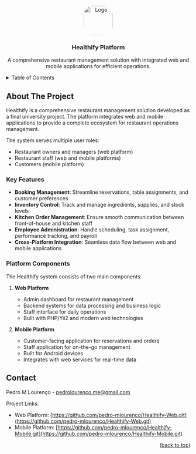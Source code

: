 <!-- PROJECT LOGO -->
<br />
<div align="center">
  <a href="https://github.com/pedro-mlourenco/Healthify">
    <img src="/tree/main/Web/images/logo.png" alt="Logo" width="80" height="80" style="border-radius: 30%">
  </a>

<h3 align="center">Healthify Platform</h3>

  <p align="center">
    A comprehensive restaurant management solution with integrated web and mobile applications for efficient operations.
  </p>
</div>

<details>
  <summary>Table of Contents</summary>
  <ol>
    <li>
      <a href="#about-the-project">About The Project</a>
      <ul>
        <li><a href="#key-features">Key Features</a></li>
        <li><a href="#platform-components">Platform Components</a></li>
      </ul>
    </li>
    <li><a href="#contact">Contact</a></li>
  </ol>
</details>

## About The Project

Healthify is a comprehensive restaurant management solution developed as a final university project. The platform integrates web and mobile applications to provide a complete ecosystem for restaurant operations management. 

The system serves multiple user roles:
- Restaurant owners and managers (web platform)
- Restaurant staff (web and mobile platforms)
- Customers (mobile platform)

### Key Features

- **Booking Management**: Streamline reservations, table assignments, and customer preferences
- **Inventory Control**: Track and manage ingredients, supplies, and stock levels
- **Kitchen Order Management**: Ensure smooth communication between front-of-house and kitchen staff
- **Employee Administration**: Handle scheduling, task assignment, performance tracking, and payroll
- **Cross-Platform Integration**: Seamless data flow between web and mobile applications

### Platform Components

The Healthify system consists of two main components:

1. **Web Platform**
   - Admin dashboard for restaurant management
   - Backend systems for data processing and business logic
   - Staff interface for daily operations
   - Built with PHP/Yii2 and modern web technologies

2. **Mobile Platform**
   - Customer-facing application for reservations and orders
   - Staff application for on-the-go management
   - Built for Android devices
   - Integrates with web services for real-time data

## Contact

Pedro M Lourenço - pedrolourenco.me@gmail.com

Project Links:
- Web Platform: [https://github.com/pedro-mlourenco/Healthify-Web.git](https://github.com/pedro-mlourenco/Healthify-Web.git)
- Mobile Platform: [https://github.com/pedro-mlourenco/Healthify-Mobile.git](https://github.com/pedro-mlourenco/Healthify-Mobile.git)

<p align="right">(<a href="#top">back to top</a>)</p>